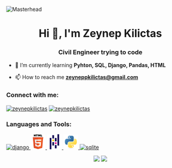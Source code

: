 ![Masterhead](https://media.tenor.com/Pt3WqGJBXLUAAAAd/blackhole-space.gif)

<h1 align="center">Hi 👋, I'm Zeynep Kilictas</h1>
<h3 align="center">Civil Engineer trying to code</h3>

- 🌱 I’m currently learning **Pyhton, SQL, Django, Pandas, HTML**

- 📫 How to reach me **zeyneppkilictas@gmail.com**

<h3 align="left">Connect with me:</h3>
<p align="left">
<a href="https://linkedin.com/in/zeynepkilictas" target="blank"><img align="center" src="https://raw.githubusercontent.com/rahuldkjain/github-profile-readme-generator/master/src/images/icons/Social/linked-in-alt.svg" alt="zeynepkilictas" height="30" width="40" /></a>
<a href="https://instagram.com/zeynepkilictas" target="blank"><img align="center" src="https://raw.githubusercontent.com/rahuldkjain/github-profile-readme-generator/master/src/images/icons/Social/instagram.svg" alt="zeynepkilictas" height="30" width="40" /></a>
</p>

<h3 align="left">Languages and Tools:</h3>
<p align="left"> <a href="https://www.djangoproject.com/" target="_blank" rel="noreferrer"> <img src="https://cdn.worldvectorlogo.com/logos/django.svg" alt="django" width="40" height="40"/> </a> <a href="https://www.w3.org/html/" target="_blank" rel="noreferrer"> <img src="https://raw.githubusercontent.com/devicons/devicon/master/icons/html5/html5-original-wordmark.svg" alt="html5" width="40" height="40"/> </a> <a href="https://pandas.pydata.org/" target="_blank" rel="noreferrer"> <img src="https://raw.githubusercontent.com/devicons/devicon/2ae2a900d2f041da66e950e4d48052658d850630/icons/pandas/pandas-original.svg" alt="pandas" width="40" height="40"/> </a> <a href="https://www.python.org" target="_blank" rel="noreferrer"> <img src="https://raw.githubusercontent.com/devicons/devicon/master/icons/python/python-original.svg" alt="python" width="40" height="40"/> </a> <a href="https://www.sqlite.org/" target="_blank" rel="noreferrer"> <img src="https://www.vectorlogo.zone/logos/sqlite/sqlite-icon.svg" alt="sqlite" width="40" height="40"/> </a> </p>

<p align="center">
      <img height="180em" src="https://github-readme-stats.vercel.app/api?username=zeynepkilictas&theme=vision-friendly-dark&show_icons=true&count_private=true)"/>
      <img height="180em" src="https://github-readme-stats-eight-theta.vercel.app/api/top-langs/?username=zeynepkilictas&layout=compact&langs_count=8&theme=vision-friendly-dark"/>
</p>
